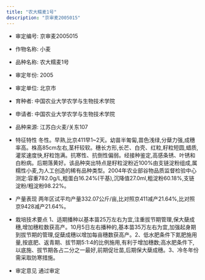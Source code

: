 ```yaml
---
title: "农大糯麦1号"
description: "京审麦2005015"
---
```

* 审定编号:  京审麦2005015

*  作物名称:  小麦

*  品种名称:  农大糯麦1号

*  审定年份:  2005

*  审定单位:  北京市

* 育种者:  中国农业大学农学与生物技术学院

*  申请者:  中国农业大学农学与生物技术学院

*  品种来源:  江苏白火麦/关东107

*  特征特性
冬性。早熟,比京411早1~2天。幼苗半匍匐,苗色浅绿,分蘖力强,成穗率高。株高85cm左右,茎杆较软。穗长方形,长芒、白壳、红粒,籽粒短圆,蜡质,灌浆速度快,籽粒饱满。抗寒性、抗倒性偏弱。经接种鉴定,高感条锈、叶锈和白粉病。后期落黄好。该品种突出特点是籽粒淀粉近100%由支链淀粉组成,属糯性小麦,为人工创造的稀有品种类型。2004年农业部谷物品质监督检验中心测定:容重782.0g/L,粗蛋白16.24%(干基),沉降值27.0ml,粗淀粉60.18%,支链淀粉/粗淀粉98.22%。

*  产量表现
两年区试平均产量332.07公斤/亩,比对照京411减产21.64%,比对照京9428减产21.64%。

*  栽培技术要点
1、适期播种以基本苗25万左右为宜,注重拔节期管理,保大蘖成穗,增加穗粒数获高产。10月5日左右播种的,基本苗35万左右为宜,加强起身期到拔节期的管理,促蘖成穗以增加每亩穗数获高产。2、低水肥条件下氮肥施用量,按底肥、返青期、拔节期5:1:4的比例施用,有利于增加穗数;高水肥条件下,以底施、拔节期各占二分之一最好,前期促壮苗,后期保大蘖成穗。3、冷冬年份需采取防寒措施。

*  审定意见
通过审定
